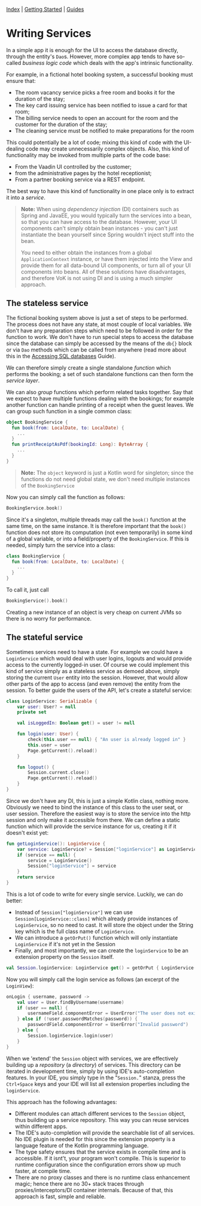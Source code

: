 [Index](index.html) | [Getting Started](gettingstarted.html) | [Guides](vok-guides.html)

# Writing Services

In a simple app it is enough for the UI to access the database directly, through
the entity's `Dao`s. However, more complex app tends to have so-called
*business logic code* which deals with the app's intrinsic functionality.

For example, in a fictional hotel booking system, a successful booking must ensure that:

* The room vacancy service picks a free room and books it for the duration of the stay;
* The key card issuing service has been notified to issue a card for that room;
* The billing service needs to open an account for the room and the customer for
  the duration of the stay;
* The cleaning service must be notified to make preparations for the room

This could potentially be a lot of code; mixing this kind of code with the UI-dealing code
may create unnecessarily complex objects. Also, this kind of functionality may be invoked
from multiple parts of the code base:

* From the Vaadin UI controlled by the customer;
* from the administrative pages by the hotel receptionist;
* From a partner booking service via a REST endpoint.

The best way to have this kind of functionality in one place only is to extract it into a *service*.

> **Note:** When using *dependency injection* (DI) containers such as Spring and JavaEE, you would typically turn the
services into a bean, so that you can have access to the database. However, your UI components can't simply obtain bean
instances - you can't just instantiate the bean yourself since Spring wouldn't inject stuff into the bean.
>
> You need to either obtain the instances from a global `ApplicationContext` instance, or have them injected into the View
and provide them for all data-bound UI components, or turn all of your UI components into beans. All of these solutions have
disadvantages, and therefore VoK is not using DI and is using a much simpler approach.

## The stateless service

The fictional booking system above is just a set of steps to be performed. The process does not have any state, at most couple of
local variables. We don't have any preparation steps which need to be followed in order
for the function to work. We don't have to run special steps to access the database since the database
can simply be accessed by the means of the `db{}` block or via `Dao` methods which
can be called from anywhere (read more about this in the [Accessing SQL databases](databases.md) Guide).

We can therefore simply create a single standalone *function* which performs the booking; a set of such standalone functions
can then form the *service layer*.

We can also *group* functions which perform related tasks together. Say that we expect to have
multiple functions dealing with the bookings; for example another function can handle printing of a receipt when the guest leaves.
We can group such function in a single common class:

```kotlin
object BookingService {
  fun book(from: LocalDate, to: LocalDate) {
    ...
  }
  fun printReceiptAsPdf(bookingId: Long): ByteArray {
    ...
  }
}
```

> **Note:** The `object` keyword is just a Kotlin word for singleton; since the functions do not need global state, we don't need multiple
instances of the `BookingService`

Now you can simply call the function as follows:

```kotlin
BookingService.book()
```

Since it's a singleton, multiple threads may call the `book()` function
at the same time, on the same instance. It is therefore important that the `book()` function does not store its computation (not even temporarily) in
some kind of a global variable, or into a field/property of the `BookingService`. If this is needed,
simply turn the service into a class:

```kotlin
class BookingService {
  fun book(from: LocalDate, to: LocalDate) {
    ...
  }
}
```

To call it, just call

```kotlin
BookingService().book()
```

Creating a new instance of an object is very cheap on current JVMs so there is no worry for performance.

## The stateful service

Sometimes services need to have a state. For example we could have a `LoginService` which would deal with user
logins, logouts and would provide access to the currently logged-in user.
Of course we could implement this kind of service simply as a stateless service as demoed above, simply storing
the current `User` entity into the session. However, that would allow other parts of the app to access
(and even remove) the entity from the session. To better guide the users of the API,
let's create a stateful service:

```kotlin
class LoginService: Serializable {
    var user: User? = null
    private set

    val isLoggedIn: Boolean get() = user != null

    fun login(user: User) {
        check(this.user == null) { "An user is already logged in" }
        this.user = user
        Page.getCurrent().reload()
    }

    fun logout() {
        Session.current.close()
        Page.getCurrent().reload()
    }
}
```

Since we don't have any DI, this is just a simple Kotlin class, nothing more. Obviously we need to bind
the instance of this class to the user seat, or user session. Therefore the easiest way is to store the service
into the http session and only make it accessible from there. We can define a static function which will
provide the service instance for us, creating it if it doesn't exist yet:

```kotlin
fun getLoginService(): LoginService {
    var service: LoginService? = Session["loginService"] as LoginService?
    if (service == null) {
        service = LoginService()
        Session["loginService"] = service
    }
    return service
}
```

This is a lot of code to write for every single service. Luckily, we can do better:

* Instead of `Session["loginService"]` we can use `Session[LoginService::class]` which already provide instances of `LoginService`, so no need to cast.
  It will store the object under the String key which is the full class name of `LoginService`.
* We can introduce a `getOrPut()` function which will only instantiate `LoginService` if it's not yet in the Session
* Finally, and most importantly, we can create the `loginService` to be an extension property on the `Session` itself.

```kotlin
val Session.loginService: LoginService get() = getOrPut { LoginService() }
```

Now you will simply call the login service as follows (an excerpt of the `LoginView`):

```kotlin
onLogin { username, password ->
    val user = User.findByUsername(username)
    if (user == null) {
        usernameField.componentError = UserError("The user does not exist")
    } else if (!user.passwordMatches(password)) {
        passwordField.componentError = UserError("Invalid password")
    } else {
        Session.loginService.login(user)
    }
}
```

When we 'extend' the `Session` object with services, we are effectively building up a *repository* (a *directory*) of services.
This directory can be iterated in development time, simply by using IDE's auto-completion features. In your IDE, you simply type in
the "`Session.`" stanza, press the `Ctrl+Space` keys and your IDE will list all extension properties including the `loginService`.

This approach has the following advantages:

* Different modules can attach different services to the `Session` object, thus building up a service repository. This way you can
  reuse services within different apps.
* The IDE's auto-completion will provide the searchable list of all services. No IDE plugin is needed for this since the extension property
  is a language feature of the Kotlin programming language.
* The type safety ensures that the service exists in compile time and is accessible. If it isnt't, your program won't compile.
  This is superior to runtime configuration since the configuration errors show up much faster, at compile time.
* There are no proxy classes and there is no runtime class enhancement magic; hence there are no 30+ stack traces through
  proxies/interceptors/DI container internals. Because of that, this approach is fast, simple and reliable.
